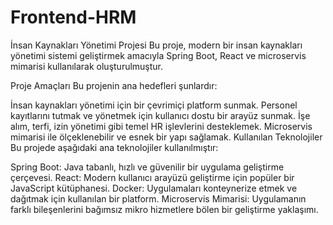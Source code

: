 # Frontend-HRM
İnsan Kaynakları Yönetimi Projesi
Bu proje, modern bir insan kaynakları yönetimi sistemi geliştirmek amacıyla Spring Boot, React ve microservis mimarisi kullanılarak oluşturulmuştur.

Proje Amaçları
Bu projenin ana hedefleri şunlardır:

İnsan kaynakları yönetimi için bir çevrimiçi platform sunmak.
Personel kayıtlarını tutmak ve yönetmek için kullanıcı dostu bir arayüz sunmak.
İşe alım, terfi, izin yönetimi gibi temel HR işlevlerini desteklemek.
Microservis mimarisi ile ölçeklenebilir ve esnek bir yapı sağlamak.
Kullanılan Teknolojiler
Bu projede aşağıdaki ana teknolojiler kullanılmıştır:

Spring Boot: Java tabanlı, hızlı ve güvenilir bir uygulama geliştirme çerçevesi.
React: Modern kullanıcı arayüzü geliştirme için popüler bir JavaScript kütüphanesi.
Docker: Uygulamaları konteynerize etmek ve dağıtmak için kullanılan bir platform.
Microservis Mimarisi: Uygulamanın farklı bileşenlerini bağımsız mikro hizmetlere bölen bir geliştirme yaklaşımı.
